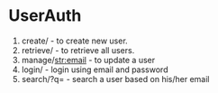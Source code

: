 # UserAuth

1. create/ - to create new user.
2. retrieve/ - to retrieve all users.
3. manage/<str:email> - to update a user
4. login/ - login using email and password
5. search/?q= - search a user based on his/her email
